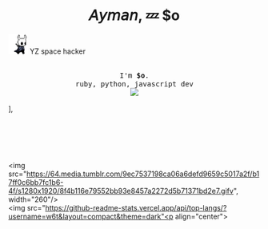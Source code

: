 <h1 align="center">𝘈𝘺𝘮𝘢𝘯, 💤 $o</h1> 
 <img height="40" src="https://raw.githubusercontent.com/TanZng/TanZng/master/assets/hollor_knight3.gif"/> YZ space hacker    

<p align="center">
  <br>
  <samp>
    I'm <b><a rel="nofollow noopener noreferrer" target="_blank">$o</a></b>.
    <br>ruby, python, javascript dev<br>

</samp>

  <img src="https://images-ext-1.discordapp.net/external/usda5pZ1nza_qeBCv8UBLclMWYwLJOQjoTU7-gVDVRM/https/media.discordapp.net/attachments/939213416571224071/954775110181601300/output-onlinegiftools_6.gif" width="200"/>
  
</p>
],
<p align="center">
  <br><br>  
    
  <br><br>
  <img src="https://64.media.tumblr.com/9ec7537198ca06a6defd9659c5017a2f/b17ff0c6bb7fc1b6-4f/s1280x1920/8f4b116e79552bb93e8457a2272d5b71371bd2e7.gifv", width="260"/>
  <br>
  <img src="https://github-readme-stats.vercel.app/api/top-langs/?username=w6t&layout=compact&theme=dark"<p align="center">
</p>

<!--<a href="link" style="text-align: center">
<!--<img src="https://discord.c99.nl/widget/theme-1/887879437494915072.png" align="center"></a> -->
